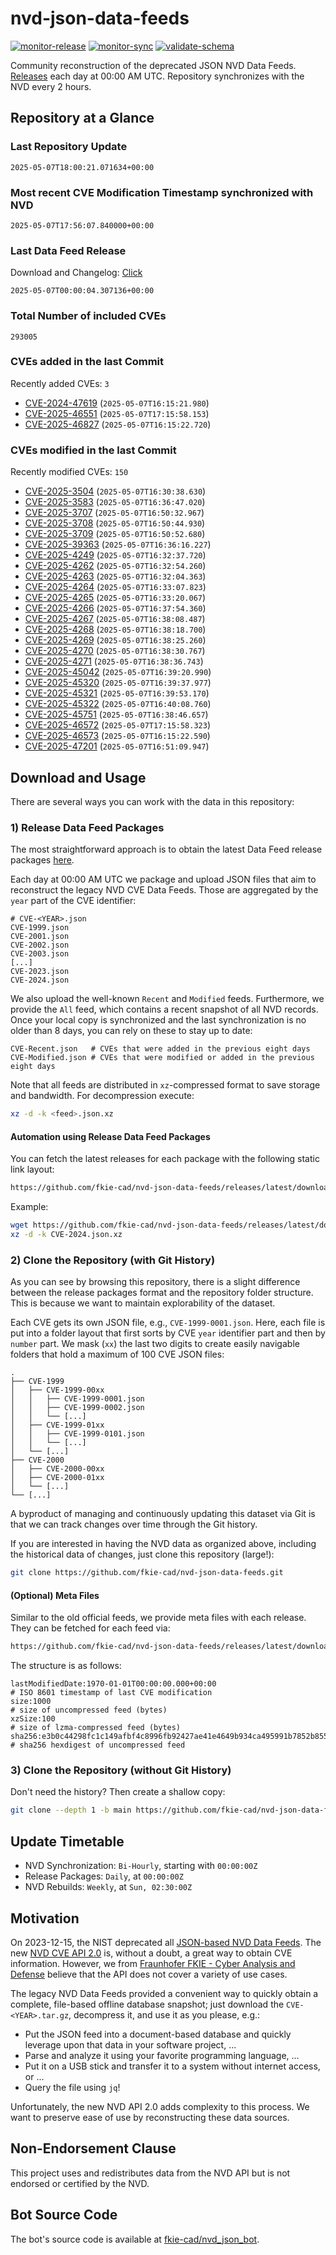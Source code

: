 # nvd-json-data-feeds

[![monitor-release](https://github.com/fkie-cad/nvd-json-data-feeds/actions/workflows/monitor_release.yml/badge.svg)](https://github.com/fkie-cad/nvd-json-data-feeds/actions/workflows/monitor_release.yml)
[![monitor-sync](https://github.com/fkie-cad/nvd-json-data-feeds/actions/workflows/monitor_sync.yml/badge.svg)](https://github.com/fkie-cad/nvd-json-data-feeds/actions/workflows/monitor_sync.yml)
[![validate-schema](https://github.com/fkie-cad/nvd-json-data-feeds/actions/workflows/validate_schema.yml/badge.svg)](https://github.com/fkie-cad/nvd-json-data-feeds/actions/workflows/validate_schema.yml)

Community reconstruction of the deprecated JSON NVD Data Feeds.
[Releases](https://github.com/fkie-cad/nvd-json-data-feeds/releases/latest) each day at 00:00 AM UTC.
Repository synchronizes with the NVD every 2 hours.

## Repository at a Glance

### Last Repository Update

```plain
2025-05-07T18:00:21.071634+00:00
```

### Most recent CVE Modification Timestamp synchronized with NVD

```plain
2025-05-07T17:56:07.840000+00:00
```

### Last Data Feed Release

Download and Changelog: [Click](https://github.com/fkie-cad/nvd-json-data-feeds/releases/latest)

```plain
2025-05-07T00:00:04.307136+00:00
```

### Total Number of included CVEs

```plain
293005
```

### CVEs added in the last Commit

Recently added CVEs: `3`

- [CVE-2024-47619](CVE-2024/CVE-2024-476xx/CVE-2024-47619.json) (`2025-05-07T16:15:21.980`)
- [CVE-2025-46551](CVE-2025/CVE-2025-465xx/CVE-2025-46551.json) (`2025-05-07T17:15:58.153`)
- [CVE-2025-46827](CVE-2025/CVE-2025-468xx/CVE-2025-46827.json) (`2025-05-07T16:15:22.720`)


### CVEs modified in the last Commit

Recently modified CVEs: `150`

- [CVE-2025-3504](CVE-2025/CVE-2025-35xx/CVE-2025-3504.json) (`2025-05-07T16:30:38.630`)
- [CVE-2025-3583](CVE-2025/CVE-2025-35xx/CVE-2025-3583.json) (`2025-05-07T16:36:47.020`)
- [CVE-2025-3707](CVE-2025/CVE-2025-37xx/CVE-2025-3707.json) (`2025-05-07T16:50:32.967`)
- [CVE-2025-3708](CVE-2025/CVE-2025-37xx/CVE-2025-3708.json) (`2025-05-07T16:50:44.930`)
- [CVE-2025-3709](CVE-2025/CVE-2025-37xx/CVE-2025-3709.json) (`2025-05-07T16:50:52.680`)
- [CVE-2025-39363](CVE-2025/CVE-2025-393xx/CVE-2025-39363.json) (`2025-05-07T16:36:16.227`)
- [CVE-2025-4249](CVE-2025/CVE-2025-42xx/CVE-2025-4249.json) (`2025-05-07T16:32:37.720`)
- [CVE-2025-4262](CVE-2025/CVE-2025-42xx/CVE-2025-4262.json) (`2025-05-07T16:32:54.260`)
- [CVE-2025-4263](CVE-2025/CVE-2025-42xx/CVE-2025-4263.json) (`2025-05-07T16:32:04.363`)
- [CVE-2025-4264](CVE-2025/CVE-2025-42xx/CVE-2025-4264.json) (`2025-05-07T16:33:07.823`)
- [CVE-2025-4265](CVE-2025/CVE-2025-42xx/CVE-2025-4265.json) (`2025-05-07T16:33:20.067`)
- [CVE-2025-4266](CVE-2025/CVE-2025-42xx/CVE-2025-4266.json) (`2025-05-07T16:37:54.360`)
- [CVE-2025-4267](CVE-2025/CVE-2025-42xx/CVE-2025-4267.json) (`2025-05-07T16:38:08.487`)
- [CVE-2025-4268](CVE-2025/CVE-2025-42xx/CVE-2025-4268.json) (`2025-05-07T16:38:18.700`)
- [CVE-2025-4269](CVE-2025/CVE-2025-42xx/CVE-2025-4269.json) (`2025-05-07T16:38:25.260`)
- [CVE-2025-4270](CVE-2025/CVE-2025-42xx/CVE-2025-4270.json) (`2025-05-07T16:38:30.767`)
- [CVE-2025-4271](CVE-2025/CVE-2025-42xx/CVE-2025-4271.json) (`2025-05-07T16:38:36.743`)
- [CVE-2025-45042](CVE-2025/CVE-2025-450xx/CVE-2025-45042.json) (`2025-05-07T16:39:20.990`)
- [CVE-2025-45320](CVE-2025/CVE-2025-453xx/CVE-2025-45320.json) (`2025-05-07T16:39:37.977`)
- [CVE-2025-45321](CVE-2025/CVE-2025-453xx/CVE-2025-45321.json) (`2025-05-07T16:39:53.170`)
- [CVE-2025-45322](CVE-2025/CVE-2025-453xx/CVE-2025-45322.json) (`2025-05-07T16:40:08.760`)
- [CVE-2025-45751](CVE-2025/CVE-2025-457xx/CVE-2025-45751.json) (`2025-05-07T16:38:46.657`)
- [CVE-2025-46572](CVE-2025/CVE-2025-465xx/CVE-2025-46572.json) (`2025-05-07T17:15:58.323`)
- [CVE-2025-46573](CVE-2025/CVE-2025-465xx/CVE-2025-46573.json) (`2025-05-07T16:15:22.590`)
- [CVE-2025-47201](CVE-2025/CVE-2025-472xx/CVE-2025-47201.json) (`2025-05-07T16:51:09.947`)


## Download and Usage

There are several ways you can work with the data in this repository:

### 1) Release Data Feed Packages

The most straightforward approach is to obtain the latest Data Feed release packages [here](https://github.com/fkie-cad/nvd-json-data-feeds/releases/latest).

Each day at 00:00 AM UTC we package and upload JSON files that aim to reconstruct the legacy NVD CVE Data Feeds.
Those are aggregated by the `year` part of the CVE identifier:

```
# CVE-<YEAR>.json
CVE-1999.json
CVE-2001.json
CVE-2002.json
CVE-2003.json
[...]
CVE-2023.json
CVE-2024.json
```

We also upload the well-known `Recent` and `Modified` feeds.
Furthermore, we provide the `All` feed, which contains a recent snapshot of all NVD records.
Once your local copy is synchronized and the last synchronization is no older than 8 days, you can rely on these to stay up to date:

```plain
CVE-Recent.json   # CVEs that were added in the previous eight days
CVE-Modified.json # CVEs that were modified or added in the previous eight days
```

Note that all feeds are distributed in `xz`-compressed format to save storage and bandwidth.
For decompression execute:

```sh
xz -d -k <feed>.json.xz
```

#### Automation using Release Data Feed Packages

You can fetch the latest releases for each package with the following static link layout:

```sh
https://github.com/fkie-cad/nvd-json-data-feeds/releases/latest/download/CVE-<YEAR>.json.xz
```

Example:

```sh
wget https://github.com/fkie-cad/nvd-json-data-feeds/releases/latest/download/CVE-2024.json.xz
xz -d -k CVE-2024.json.xz
```

### 2) Clone the Repository (with Git History)

As you can see by browsing this repository, there is a slight difference between the release packages format and the repository folder structure.
This is because we want to maintain explorability of the dataset.

Each CVE gets its own JSON file, e.g., `CVE-1999-0001.json`.
Here, each file is put into a folder layout that first sorts by CVE `year` identifier part and then by `number` part.
We mask (`xx`) the last two digits to create easily navigable folders that hold a maximum of 100 CVE JSON files:

```plain
.
├── CVE-1999
│   ├── CVE-1999-00xx
│   │   ├── CVE-1999-0001.json
│   │   ├── CVE-1999-0002.json
│   │   └── [...]
│   ├── CVE-1999-01xx
│   │   ├── CVE-1999-0101.json
│   │   └── [...]
│   └── [...]
├── CVE-2000
│   ├── CVE-2000-00xx
│   ├── CVE-2000-01xx
│   └── [...]
└── [...]
```

A byproduct of managing and continuously updating this dataset via Git is that we can track changes over time through the Git history.

If you are interested in having the NVD data as organized above, including the historical data of changes, just clone this repository (large!):

```sh
git clone https://github.com/fkie-cad/nvd-json-data-feeds.git
```

#### (Optional) Meta Files

Similar to the old official feeds, we provide meta files with each release. They can be fetched for each feed via:

```sh
https://github.com/fkie-cad/nvd-json-data-feeds/releases/latest/download/CVE-<YEAR>.meta
```

The structure is as follows:

```plain
lastModifiedDate:1970-01-01T00:00:00.000+00:00                          # ISO 8601 timestamp of last CVE modification
size:1000                                                               # size of uncompressed feed (bytes)
xzSize:100                                                              # size of lzma-compressed feed (bytes)
sha256:e3b0c44298fc1c149afbf4c8996fb92427ae41e4649b934ca495991b7852b855 # sha256 hexdigest of uncompressed feed
```

### 3) Clone the Repository (without Git History)

Don't need the history? Then create a shallow copy:

```sh
git clone --depth 1 -b main https://github.com/fkie-cad/nvd-json-data-feeds.git
```


## Update Timetable

* NVD Synchronization: `Bi-Hourly`, starting with `00:00:00Z`
* Release Packages: `Daily`, at `00:00:00Z`
* NVD Rebuilds: `Weekly`, at `Sun, 02:30:00Z`


## Motivation

On 2023-12-15, the NIST deprecated all [JSON-based NVD Data Feeds](https://nvd.nist.gov/vuln/data-feeds#divRetirementBanner-1).
The new [NVD CVE API 2.0](https://nvd.nist.gov/developers/vulnerabilities) is, without a doubt, a great way to obtain CVE information.
However, we from [Fraunhofer FKIE - Cyber Analysis and Defense](https://www.fkie.fraunhofer.de/en/departments/cad.html) believe that the API does not cover a variety of use cases.

The legacy NVD Data Feeds provided a convenient way to quickly obtain a complete, file-based offline database snapshot; just download the `CVE-<YEAR>.tar.gz`, decompress it, and use it as you please, e.g.:

- Put the JSON feed into a document-based database and quickly leverage upon that data in your software project, ...
- Parse and analyze it using your favorite programming language, ...
- Put it on a USB stick and transfer it to a system without internet access, or ...
- Query the file using `jq`!

Unfortunately, the new NVD API 2.0 adds complexity to this process.
We want to preserve ease of use by reconstructing these data sources.

## Non-Endorsement Clause

This project uses and redistributes data from the NVD API but is not endorsed or certified by the NVD.

## Bot Source Code

The bot's source code is available at [fkie-cad/nvd\_json\_bot](https://github.com/fkie-cad/nvd_json_bot).